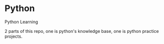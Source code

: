 # Python
Python Learning

2 parts of this repo, one is python's knowledge base, one is python practice projects.
